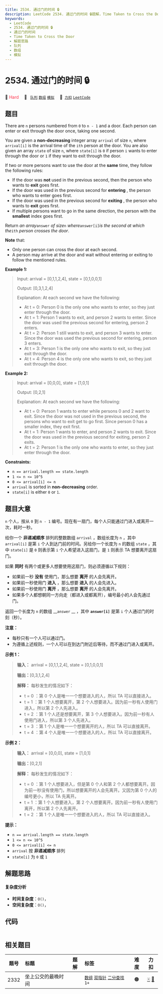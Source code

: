 ```yaml
---
title: 2534. 通过门的时间 🔒
description: LeetCode 2534. 通过门的时间 🔒题解，Time Taken to Cross the Door，包含解题思路、复杂度分析以及完整的 JavaScript 代码实现。
keywords:
  - LeetCode
  - 2534. 通过门的时间 🔒
  - 通过门的时间
  - Time Taken to Cross the Door
  - 解题思路
  - 队列
  - 数组
  - 模拟
---
```


# 2534. 通过门的时间 🔒

🔴 <font color=#ff334b>Hard</font>&emsp; 🔖&ensp; [`队列`](/tag/queue.md) [`数组`](/tag/array.md) [`模拟`](/tag/simulation.md)&emsp; 🔗&ensp;[`力扣`](https://leetcode.cn/problems/time-taken-to-cross-the-door) [`LeetCode`](https://leetcode.com/problems/time-taken-to-cross-the-door)

## 题目

There are `n` persons numbered from `0` to `n - 1` and a door. Each person can
enter or exit through the door once, taking one second.

You are given a **non-decreasing** integer array `arrival` of size `n`, where
`arrival[i]` is the arrival time of the `ith` person at the door. You are also
given an array `state` of size `n`, where `state[i]` is `0` if person `i`
wants to enter through the door or `1` if they want to exit through the door.

If two or more persons want to use the door at the **same** time, they follow
the following rules:

  * If the door was **not** used in the previous second, then the person who wants to **exit** goes first.
  * If the door was used in the previous second for **entering** , the person who wants to enter goes first.
  * If the door was used in the previous second for **exiting** , the person who wants to **exit** goes first.
  * If multiple persons want to go in the same direction, the person with the **smallest** index goes first.

Return _an array_`answer` _of size_`n` _where_`answer[i]`_is the second at
which the_`ith` _person crosses the door_.

**Note** that:

  * Only one person can cross the door at each second.
  * A person may arrive at the door and wait without entering or exiting to follow the mentioned rules.



**Example 1:**

> Input: arrival = [0,1,1,2,4], state = [0,1,0,0,1]
> 
> Output: [0,3,1,2,4]
> 
> Explanation: At each second we have the following:
> - At t = 0: Person 0 is the only one who wants to enter, so they just enter through the door.
> - At t = 1: Person 1 wants to exit, and person 2 wants to enter. Since the door was used the previous second for entering, person 2 enters.
> - At t = 2: Person 1 still wants to exit, and person 3 wants to enter. Since the door was used the previous second for entering, person 3 enters.
> - At t = 3: Person 1 is the only one who wants to exit, so they just exit through the door.
> - At t = 4: Person 4 is the only one who wants to exit, so they just exit through the door.

**Example 2:**

> Input: arrival = [0,0,0], state = [1,0,1]
> 
> Output: [0,2,1]
> 
> Explanation: At each second we have the following:
> - At t = 0: Person 1 wants to enter while persons 0 and 2 want to exit. Since the door was not used in the previous second, the persons who want to exit get to go first. Since person 0 has a smaller index, they exit first.
> - At t = 1: Person 1 wants to enter, and person 2 wants to exit. Since the door was used in the previous second for exiting, person 2 exits.
> - At t = 2: Person 1 is the only one who wants to enter, so they just enter through the door.

**Constraints:**

  * `n == arrival.length == state.length`
  * `1 <= n <= 10^5`
  * `0 <= arrival[i] <= n`
  * `arrival` is sorted in **non-decreasing** order.
  * `state[i]` is either `0` or `1`.


## 题目大意

`n` 个人，按从 `0` 到 `n - 1` 编号。现在有一扇门，每个人只能通过门进入或离开一次，耗时一秒。

给你一个 **非递减顺序** 排列的整数数组 `arrival` ，数组长度为 `n` ，其中 `arrival[i]` 是第 `i`
个人到达门前的时间。另给你一个长度为 `n` 的数组 `state` ，其中 `state[i]` 是 `0` 则表示第 `i` 个人希望进入这扇门，是
`1` 则表示 TA 想要离开这扇门。

如果 **同时** 有两个或更多人想要使用这扇门，则必须遵循以下规则：

  * 如果前一秒 **没有** 使用门，那么想要 **离开** 的人会先离开。
  * 如果前一秒使用门 **进入** ，那么想要 **进入** 的人会先进入。
  * 如果前一秒使用门 **离开** ，那么想要 **离开** 的人会先离开。
  * 如果多个人都想朝同一方向走（都进入或都离开），编号最小的人会先通过门。

返回一个长度为 `n` 的数组 __`answer` __ ，其中 __`answer[i]`__ 是第 `i` 个人通过门的时刻（秒）。

**注意：**

  * 每秒只有一个人可以通过门。
  * 为遵循上述规则，一个人可以在到达门附近后等待，而不通过门进入或离开。



**示例 1：**

> 
> 
> 
> 
> 
> **输入：** arrival = [0,1,1,2,4], state = [0,1,0,0,1]
> 
> **输出：**[0,3,1,2,4]
> 
> **解释：** 每秒发生的情况如下：
> - t = 0 ：第 0 个人是唯一一个想要进入的人，所以 TA 可以直接进入。
> - t = 1 ：第 1 个人想要离开，第 2 个人想要进入。因为前一秒有人使用门进入，所以第 2 个人先进入。
> - t = 2 ：第 1 个人还是想要离开，第 3 个人想要进入。因为前一秒有人使用门进入，所以第 3 个人先进入。
> - t = 3 ：第 1 个人是唯一一个想要离开的人，所以 TA 可以直接离开。
> - t = 4 ：第 4 个人是唯一一个想要进入的人，所以 TA 可以直接离开。
> 
> 

**示例 2：**

> 
> 
> 
> 
> 
> **输入：** arrival = [0,0,0], state = [1,0,1]
> 
> **输出：**[0,2,1]
> 
> **解释：** 每秒发生的情况如下：
> - t = 0 ：第 1 个人想要进入，但是第 0 个人和第 2 个人都想要离开。因为前一秒没有使用门，所以想要离开的人会先离开。又因为第 0 个人的编号更小，所以 TA 先离开。
> - t = 1 ：第 1 个人想要进入，第 2 个人想要离开。因为前一秒有人使用门离开，所以第 2 个人先离开。
> - t = 2 ：第 1 个人是唯一一个想要进入的人，所以 TA 可以直接进入。
> 
> 



**提示：**

  * `n == arrival.length == state.length`
  * `1 <= n <= 10^5`
  * `0 <= arrival[i] <= n`
  * `arrival` 按 **非递减顺序** 排列
  * `state[i]` 为 `0` 或 `1`


## 解题思路

#### 复杂度分析

- **时间复杂度**：`O()`，
- **空间复杂度**：`O()`，

## 代码

```javascript

```

## 相关题目

<!-- prettier-ignore -->
| 题号 | 标题 | 题解 | 标签 | 难度 | 力扣 |
| :------: | :------ | :------: | :------ | :------: | :------: |
| 2332 | 坐上公交的最晚时间 |  |  [`数组`](/tag/array.md) [`双指针`](/tag/two-pointers.md) [`二分查找`](/tag/binary-search.md) `1+` | 🟠 | [🀄️](https://leetcode.cn/problems/the-latest-time-to-catch-a-bus) [🔗](https://leetcode.com/problems/the-latest-time-to-catch-a-bus) |